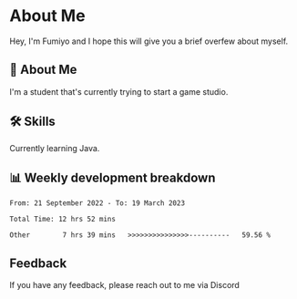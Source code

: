 
# About Me

Hey, I'm Fumiyo and I hope this will give you a brief overfew about myself.


## 🚀 About Me
I'm a student that's currently trying to start a game studio.


## 🛠 Skills

Currently learning Java.


## 📊 Weekly development breakdown
<!--START_SECTION:waka-->

```text
From: 21 September 2022 - To: 19 March 2023

Total Time: 12 hrs 52 mins

Other        7 hrs 39 mins   >>>>>>>>>>>>>>>----------   59.56 %
```

<!--END_SECTION:waka-->


## Feedback

If you have any feedback, please reach out to me via Discord
